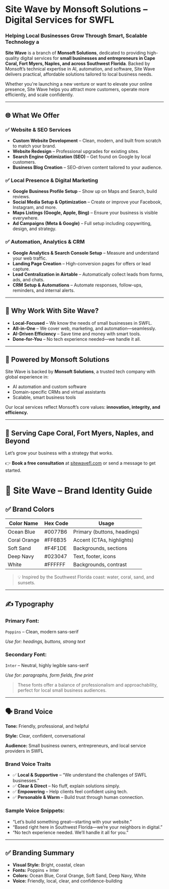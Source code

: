 # Site Wave by Monsoft Solutions – Digital Services for SWFL

### Helping Local Businesses Grow Through Smart, Scalable Technology a

**Site Wave** is a branch of **Monsoft Solutions**, dedicated to providing high-quality digital services for **small businesses and entrepreneurs in Cape Coral, Fort Myers, Naples, and across Southwest Florida**. Backed by Monsoft’s technical expertise in AI, automation, and software, Site Wave delivers practical, affordable solutions tailored to local business needs.

Whether you're launching a new venture or want to elevate your online presence, Site Wave helps you attract more customers, operate more efficiently, and scale confidently.

---

## 🌐 What We Offer

### ✅ Website & SEO Services

- **Custom Website Development** – Clean, modern, and built from scratch to match your brand.
- **Website Redesign** – Professional upgrades for existing sites.
- **Search Engine Optimization (SEO)** – Get found on Google by local customers.
- **Business Blog Creation** – SEO-driven content tailored to your audience.

### ✅ Local Presence & Digital Marketing

- **Google Business Profile Setup** – Show up on Maps and Search, build reviews.
- **Social Media Setup & Optimization** – Create or improve your Facebook, Instagram, and more.
- **Maps Listings (Google, Apple, Bing)** – Ensure your business is visible everywhere.
- **Ad Campaigns (Meta & Google)** – Full setup including copywriting, design, and strategy.

### ✅ Automation, Analytics & CRM

- **Google Analytics & Search Console Setup** – Measure and understand your web traffic.
- **Landing Page Creation** – High-conversion pages for offers or lead capture.
- **Lead Centralization in Airtable** – Automatically collect leads from forms, ads, and chats.
- **CRM Setup & Automations** – Automate responses, follow-ups, reminders, and internal alerts.

---

## 🌴 Why Work With Site Wave?

- **Local-Focused** – We know the needs of small businesses in SWFL.
- **All-in-One** – We cover web, marketing, and automation—seamlessly.
- **AI-Driven Efficiency** – Save time and money with smart tools.
- **Done-for-You** – No tech experience needed—we handle it all.

---

## 🤖 Powered by Monsoft Solutions

Site Wave is backed by **Monsoft Solutions**, a trusted tech company with global experience in:

- AI automation and custom software
- Domain-specific CRMs and virtual assistants
- Scalable, smart business tools

Our local services reflect Monsoft’s core values: **innovation, integrity, and efficiency.**

---

## 📍 Serving Cape Coral, Fort Myers, Naples, and Beyond

Let’s grow your business with a strategy that works.

👉 **Book a free consultation** at [sitewavefl.com](https://www.sitewavefl.com/) or send a message to get started.

# 🎨 Site Wave – Brand Identity Guide

## ✅ Brand Colors

| Color Name   | Hex Code | Usage                       |
| ------------ | -------- | --------------------------- |
| Ocean Blue   | #0077B6  | Primary (buttons, headings) |
| Coral Orange | #FF6B35  | Accent (CTAs, highlights)   |
| Soft Sand    | #F4F1DE  | Backgrounds, sections       |
| Deep Navy    | #023047  | Text, footer, icons         |
| White        | #FFFFFF  | Backgrounds, contrast       |

> 💡 Inspired by the Southwest Florida coast: water, coral, sand, and sunsets.

---

## ✍️ Typography

### **Primary Font:**

`Poppins` – Clean, modern sans-serif

_Use for: headings, buttons, strong text_

### **Secondary Font:**

`Inter` – Neutral, highly legible sans-serif

_Use for: paragraphs, form fields, fine print_

> These fonts offer a balance of professionalism and approachability, perfect for local small business audiences.

---

## 🗣️ Brand Voice

**Tone:** Friendly, professional, and helpful

**Style:** Clear, confident, conversational

**Audience:** Small business owners, entrepreneurs, and local service providers in SWFL

### Brand Voice Traits

- ✅ **Local & Supportive** – “We understand the challenges of SWFL businesses.”
- ✅ **Clear & Direct** – No fluff, explain solutions simply.
- ✅ **Empowering** – Help clients feel confident using tech.
- ✅ **Personable & Warm** – Build trust through human connection.

### Sample Voice Snippets:

- “Let’s build something great—starting with your website.”
- “Based right here in Southwest Florida—we’re your neighbors in digital.”
- “No tech experience needed. We’ll handle it all for you.”

---

## ✅ Branding Summary

- **Visual Style:** Bright, coastal, clean
- **Fonts:** Poppins + Inter
- **Colors:** Ocean Blue, Coral Orange, Soft Sand, Deep Navy, White
- **Voice:** Friendly, local, clear, and confidence-building
